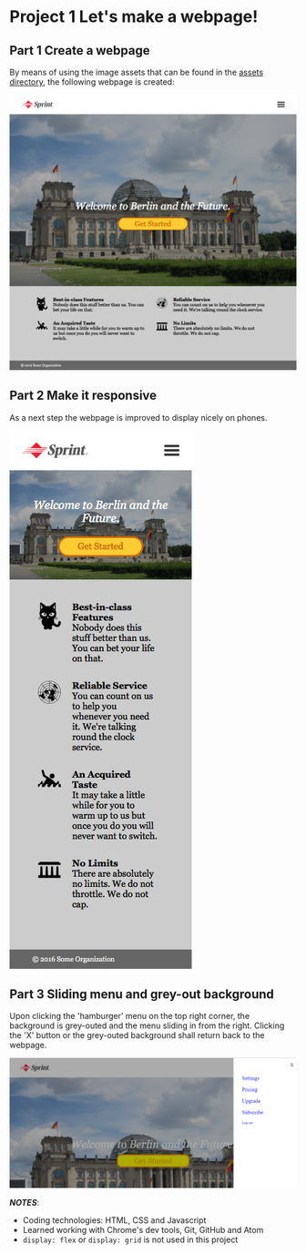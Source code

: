# Project 1 Let's make a webpage!

## Part 1 Create a webpage 
By means of using the image assets that can be found in the <a href="assets">assets directory</a>, the following webpage is created:

<img src="big.png" alt="webpage">

## Part 2 Make it responsive
As a next step the webpage is improved to display nicely on phones.

<img src="mini.png" alt="webpage">

## Part 3 Sliding menu and grey-out background
Upon clicking the 'hamburger' menu on the top right corner, the background is grey-outed and the menu sliding in from the right. Clicking the 'X' button or the grey-outed background shall return back to the webpage.

<img src="menu.png" alt="menu">

**_NOTES_**: 
* Coding technologies: HTML, CSS and Javascript
* Learned working with Chrome's dev tools, Git, GitHub and Atom
* `display: flex` or `display: grid` is not used in this project
